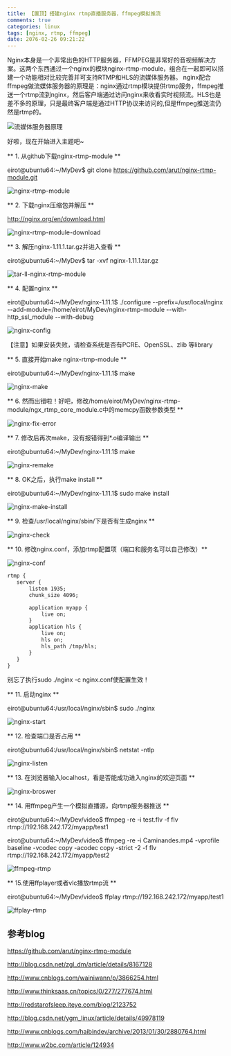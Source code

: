 ```yaml
---
title: 【置顶】搭建nginx rtmp直播服务器，ffmpeg模拟推流
comments: true
categories: linux
tags: [nginx, rtmp, ffmpeg]
date: 2076-02-26 09:21:22
---
```

Nginx本身是一个非常出色的HTTP服务器，FFMPEG是非常好的音视频解决方案。这两个东西通过一个nginx的模块nginx-rtmp-module，组合在一起即可以搭建一个功能相对比较完善并可支持RTMP和HLS的流媒体服务器。
nginx配合ffmpeg做流媒体服务器的原理是：nginx通过rtmp模块提供rtmp服务，ffmpeg推送一个rtmp流到nginx，然后客户端通过访问nginx来收看实时视频流。HLS也是差不多的原理，只是最终客户端是通过HTTP协议来访问的,但是ffmpeg推送流仍然是rtmp的。

![流媒体服务器原理](/PostImage/nginx_rtmp_ffmpeg_0.png)

<!--more-->

好啦，现在开始进入主题吧~

** 1. 从github下载nginx-rtmp-module **

eirot@ubuntu64:~/MyDev$ git clone https://github.com/arut/nginx-rtmp-module.git

![nginx-rtmp-module](/PostImage/nginx_rtmp_ffmpeg_1.png)


** 2. 下载nginx压缩包并解压 **

http://nginx.org/en/download.html

![nginx-rtmp-module-download](/PostImage/nginx_rtmp_ffmpeg_2.png)

** 3. 解压nginx-1.11.1.tar.gz并进入查看 **

eirot@ubuntu64:~/MyDev$ tar -xvf nginx-1.11.1.tar.gz

![tar-ll-nginx-rtmp-module](/PostImage/nginx_rtmp_ffmpeg_3.png)

** 4. 配置nginx **

eirot@ubuntu64:~/MyDev/nginx-1.11.1$ ./configure --prefix=/usr/local/nginx --add-module=/home/eirot/MyDev/nginx-rtmp-module --with-http_ssl_module --with-debug

![nginx-config](/PostImage/nginx_rtmp_ffmpeg_4.png)

【注意】如果安装失败，请检查系统是否有PCRE、OpenSSL、zlib 等library

** 5. 直接开始make nginx-rtmp-module **

eirot@ubuntu64:~/MyDev/nginx-1.11.1$ make

![nginx-make](/PostImage/nginx_rtmp_ffmpeg_5.png)

** 6. 然而出错啦！好吧，修改/home/eirot/MyDev/nginx-rtmp-module/ngx_rtmp_core_module.c中的memcpy函数参数类型 **

![nginx-fix-error](/PostImage/nginx_rtmp_ffmpeg_6.png)

** 7. 修改后再次make，没有报错得到*.o编译输出 **

eirot@ubuntu64:~/MyDev/nginx-1.11.1$ make

![nginx-remake](/PostImage/nginx_rtmp_ffmpeg_7.png)

** 8. OK之后，执行make install **

eirot@ubuntu64:~/MyDev/nginx-1.11.1$ sudo make install

![nginx-make-install](/PostImage/nginx_rtmp_ffmpeg_8.png)

** 9. 检查/usr/local/nginx/sbin/下是否有生成nginx **

![nginx-check](/PostImage/nginx_rtmp_ffmpeg_9.png)

** 10. 修改nginx.conf，添加rtmp配置项（端口和服务名可以自己修改）**

![nginx-conf](/PostImage/nginx_rtmp_ffmpeg_10.png)

```xml
rtmp {
   server {
       listen 1935;
       chunk_size 4096;

       application myapp {
           live on;
       }
       application hls {
           live on;
           hls on;
           hls_path /tmp/hls;
       }
   }
}
```
别忘了执行sudo ./nginx -c nginx.conf使配置生效！

** 11. 启动nginx **

eirot@ubuntu64:/usr/local/nginx/sbin$ sudo ./nginx

![nginx-start](/PostImage/nginx_rtmp_ffmpeg_11.png)

** 12. 检查端口是否占用 **

eirot@ubuntu64:/usr/local/nginx/sbin$ netstat -ntlp

![nginx-listen](/PostImage/nginx_rtmp_ffmpeg_12.png)

** 13. 在浏览器输入localhost，看是否能成功进入nginx的欢迎页面 **

![nginx-broswer](/PostImage/nginx_rtmp_ffmpeg_13.png)

** 14. 用ffmpeg产生一个模拟直播源，向rtmp服务器推送 **

eirot@ubuntu64:~/MyDev/video$ ffmpeg -re -i test.flv -f flv rtmp://192.168.242.172/myapp/test1

eirot@ubuntu64:~/MyDev/video$ ffmpeg -re -i Caminandes.mp4 -vprofile baseline -vcodec copy  -acodec copy  -strict -2 -f flv rtmp://192.168.242.172/myapp/test2

![ffmpeg-rtmp](/PostImage/nginx_rtmp_ffmpeg_14.png)

** 15.使用ffplayer或者vlc播放rtmp流 **

eirot@ubuntu64:~/MyDev/video$ ffplay rtmp://192.168.242.172/myapp/test1

![ffplay-rtmp](/PostImage/nginx_rtmp_ffmpeg_15.png)


## 参考blog

https://github.com/arut/nginx-rtmp-module

http://blog.csdn.net/zgl_dm/article/details/8167128

http://www.cnblogs.com/wainiwann/p/3866254.html

http://www.thinksaas.cn/topics/0/277/277674.html

http://redstarofsleep.iteye.com/blog/2123752

http://blog.csdn.net/ygm_linux/article/details/49978119

http://www.cnblogs.com/haibindev/archive/2013/01/30/2880764.html

http://www.w2bc.com/article/124934
